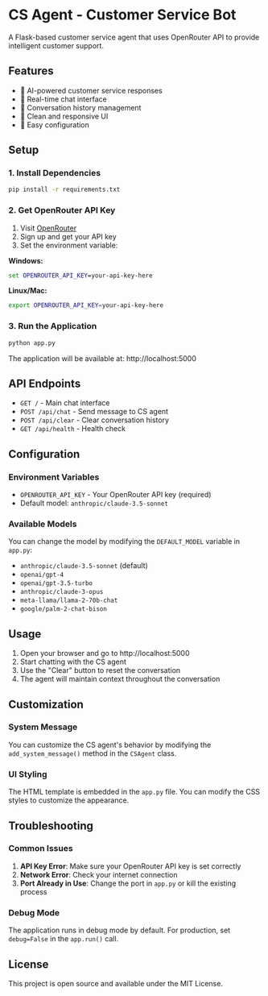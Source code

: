 # CS Agent - Customer Service Bot

A Flask-based customer service agent that uses OpenRouter API to provide intelligent customer support.

## Features

- 🤖 AI-powered customer service responses
- 💬 Real-time chat interface
- 📝 Conversation history management
- 🎨 Clean and responsive UI
- 🔧 Easy configuration

## Setup

### 1. Install Dependencies

```bash
pip install -r requirements.txt
```

### 2. Get OpenRouter API Key

1. Visit [OpenRouter](https://openrouter.ai/keys)
2. Sign up and get your API key
3. Set the environment variable:

**Windows:**
```cmd
set OPENROUTER_API_KEY=your-api-key-here
```

**Linux/Mac:**
```bash
export OPENROUTER_API_KEY=your-api-key-here
```

### 3. Run the Application

```bash
python app.py
```

The application will be available at: http://localhost:5000

## API Endpoints

- `GET /` - Main chat interface
- `POST /api/chat` - Send message to CS agent
- `POST /api/clear` - Clear conversation history
- `GET /api/health` - Health check

## Configuration

### Environment Variables

- `OPENROUTER_API_KEY` - Your OpenRouter API key (required)
- Default model: `anthropic/claude-3.5-sonnet`

### Available Models

You can change the model by modifying the `DEFAULT_MODEL` variable in `app.py`:

- `anthropic/claude-3.5-sonnet` (default)
- `openai/gpt-4`
- `openai/gpt-3.5-turbo`
- `anthropic/claude-3-opus`
- `meta-llama/llama-2-70b-chat`
- `google/palm-2-chat-bison`

## Usage

1. Open your browser and go to http://localhost:5000
2. Start chatting with the CS agent
3. Use the "Clear" button to reset the conversation
4. The agent will maintain context throughout the conversation

## Customization

### System Message

You can customize the CS agent's behavior by modifying the `add_system_message()` method in the `CSAgent` class.

### UI Styling

The HTML template is embedded in the `app.py` file. You can modify the CSS styles to customize the appearance.

## Troubleshooting

### Common Issues

1. **API Key Error**: Make sure your OpenRouter API key is set correctly
2. **Network Error**: Check your internet connection
3. **Port Already in Use**: Change the port in `app.py` or kill the existing process

### Debug Mode

The application runs in debug mode by default. For production, set `debug=False` in the `app.run()` call.

## License

This project is open source and available under the MIT License. 